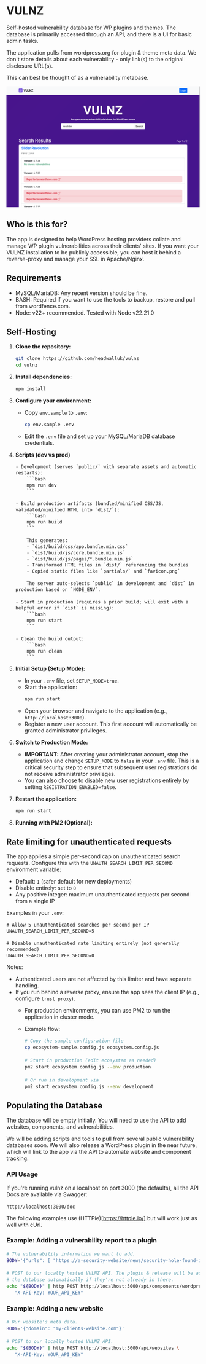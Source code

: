 # VULNZ

Self-hosted vulnerability database for WP plugins and themes. The database is primarily accessed through an API, and there is a UI for basic admin tasks.

The application pulls from wordpress.org for plugin & theme meta data. We don't store details about each vulnerability - only link(s) to the original disclosure URL(s).

This can best be thought of as a vulnerability metabase.

![VULNZ search results](assets/v1.0.0/vulnz-search-results.png 'VULNZ search results')

## Who is this for?

The app is designed to help WordPress hosting providers collate and manage WP plugin vulnerabilities across their clients' sites. If you want your VULNZ installation to be publicly accessible, you can host it behind a reverse-proxy and manage your SSL in Apache/Nginx.

## Requirements

- MySQL/MariaDB: Any recent version should be fine.
- BASH: Required if you want to use the tools to backup, restore and pull from wordfence.com.
- Node: v22+ recommended. Tested with Node v22.21.0

## Self-Hosting

1.  **Clone the repository:**

    ```bash
    git clone https://github.com/headwalluk/vulnz
    cd vulnz
    ```

2.  **Install dependencies:**

    ```bash
    npm install
    ```

3.  **Configure your environment:**
    - Copy `env.sample` to `.env`:
      ```bash
      cp env.sample .env
      ```
    - Edit the `.env` file and set up your MySQL/MariaDB database credentials.

4.  **Scripts (dev vs prod)**

        - Development (serves `public/` with separate assets and automatic restarts):
            ```bash
            npm run dev
            ```

        - Build production artifacts (bundled/minified CSS/JS, validated/minified HTML into `dist/`):
            ```bash
            npm run build
            ```

            This generates:
            - `dist/build/css/app.bundle.min.css`
            - `dist/build/js/core.bundle.min.js`
            - `dist/build/js/pages/*.bundle.min.js`
            - Transformed HTML files in `dist/` referencing the bundles
            - Copied static files like `partials/` and `favicon.png`

            The server auto-selects `public` in development and `dist` in production based on `NODE_ENV`.

        - Start in production (requires a prior build; will exit with a helpful error if `dist` is missing):
            ```bash
            npm run start
            ```

        - Clean the build output:
            ```bash
            npm run clean
            ```

5.  **Initial Setup (Setup Mode):**
    - In your `.env` file, set `SETUP_MODE=true`.
    - Start the application:
      ```bash
      npm run start
      ```
    - Open your browser and navigate to the application (e.g., `http://localhost:3000`).
    - Register a new user account. This first account will automatically be granted administrator privileges.

6.  **Switch to Production Mode:**
    - **IMPORTANT:** After creating your administrator account, stop the application and change `SETUP_MODE` to `false` in your `.env` file. This is a critical security step to ensure that subsequent user registrations do not receive administrator privileges.
    - You can also choose to disable new user registrations entirely by setting `REGISTRATION_ENABLED=false`.

7.  **Restart the application:**

    ```bash
    npm run start
    ```

8.  **Running with PM2 (Optional):**

## Rate limiting for unauthenticated requests

The app applies a simple per-second cap on unauthenticated search requests. Configure this with the `UNAUTH_SEARCH_LIMIT_PER_SECOND` environment variable:

- Default: `1` (safer default for new deployments)
- Disable entirely: set to `0`
- Any positive integer: maximum unauthenticated requests per second from a single IP

Examples in your `.env`:

```
# Allow 5 unauthenticated searches per second per IP
UNAUTH_SEARCH_LIMIT_PER_SECOND=5

# Disable unauthenticated rate limiting entirely (not generally recommended)
UNAUTH_SEARCH_LIMIT_PER_SECOND=0
```

Notes:

- Authenticated users are not affected by this limiter and have separate handling.
- If you run behind a reverse proxy, ensure the app sees the client IP (e.g., configure `trust proxy`).
  - For production environments, you can use PM2 to run the application in cluster mode.
  - Example flow:

    ```bash
    # Copy the sample configuration file
    cp ecosystem-sample.config.js ecosystem.config.js

    # Start in production (edit ecosystem as needed)
    pm2 start ecosystem.config.js --env production

    # Or run in development via
    pm2 start ecosystem.config.js --env development
    ```

## Populating the Database

The database will be empty initially. You will need to use the API to add websites, components, and vulnerabilities.

We will be adding scripts and tools to pull from several public vulnerability databases soon. We will also release a WordPress plugin in the near future, which will link to the app via the API to automate website and component tracking.

### API Usage

If you're running vulnz on a localhost on port 3000 (the defaults), all the API Docs are available via Swagger:

`http://localhost:3000/doc`

The following examples use (HTTPie)[https://httpie.io/] but will work just as well with cUrl.

### Example: Adding a vulnerability report to a plugin

```bash
# The vulnerability information we want to add.
BODY='{"urls": [ "https://a-security-website/news/security-hole-found-in-woo-1-2-3/" ] }'

# POST to our locally hosted VULNZ API. The plugin & release will be added to
# the database automatically if they're not already in there.
echo "${BODY}" | http POST http://localhost:3000/api/components/wordpress-plugin/woocommerce/1.2.3 \
   "X-API-Key: YOUR_API_KEY"
```

### Example: Adding a new website

```bash
# Our website's meta data.
BODY='{"domain": "my-clients-website.com"}'

# POST to our locally hosted VULNZ API.
echo "${BODY}" | http POST http://localhost:3000/api/websites \
   "X-API-Key: YOUR_API_KEY"
```
